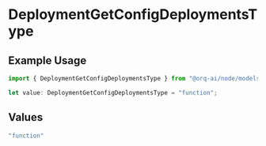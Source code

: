 # DeploymentGetConfigDeploymentsType

## Example Usage

```typescript
import { DeploymentGetConfigDeploymentsType } from "@orq-ai/node/models/operations";

let value: DeploymentGetConfigDeploymentsType = "function";
```

## Values

```typescript
"function"
```